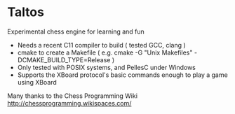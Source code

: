 Taltos
======

Experimental chess engine for learning and fun

- Needs a recent C11 compiler to build ( tested GCC, clang )
- cmake to create a Makefile ( e.g. cmake -G "Unix Makefiles" -DCMAKE_BUILD_TYPE=Release )
- Only tested with POSIX systems, and PellesC under Windows
- Supports the XBoard protocol's basic commands enough to play a game using XBoard

Many thanks to the Chess Programming Wiki http://chessprogramming.wikispaces.com/

